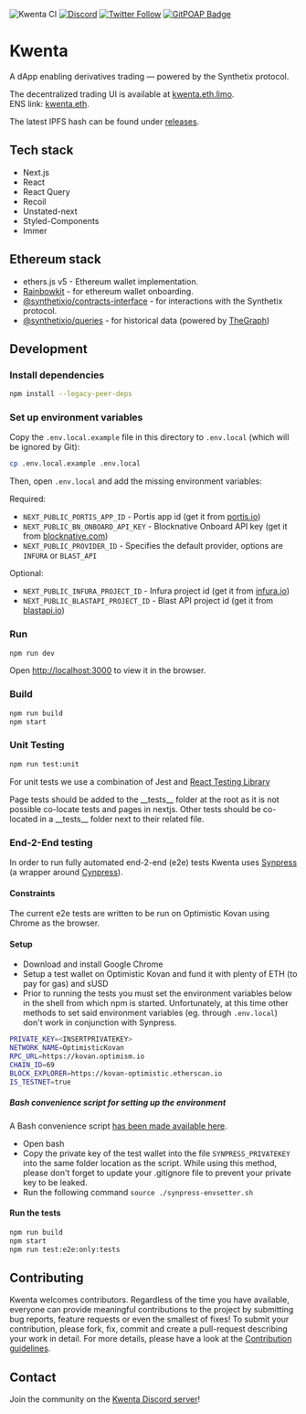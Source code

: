 ![Kwenta CI](https://github.com/kwenta/kwenta/workflows/Kwenta%20CI/badge.svg?branch=main) [![Discord](https://img.shields.io/discord/413890591840272394.svg?color=768AD4&label=discord&logo=https%3A%2F%2Fdiscordapp.com%2Fassets%2F8c9701b98ad4372b58f13fd9f65f966e.svg)](https://discordapp.com/channels/413890591840272394/)
[![Twitter Follow](https://img.shields.io/twitter/follow/kwenta_io.svg?label=kwenta_io&style=social)](https://twitter.com/kwenta_io)
[![GitPOAP Badge](https://public-api.gitpoap.io/v1/repo/Kwenta/kwenta/badge)](https://www.gitpoap.io/gh/Kwenta/kwenta)

# Kwenta

A dApp enabling derivatives trading — powered by the Synthetix protocol.

The decentralized trading UI is available at [kwenta.eth.limo](https://kwenta.eth.limo).<br />
ENS link: [kwenta.eth](https://app.ens.domains/name/kwenta.eth).

The latest IPFS hash can be found under [releases](https://github.com/Kwenta/kwenta/releases).

## Tech stack

- Next.js
- React
- React Query
- Recoil
- Unstated-next
- Styled-Components
- Immer

## Ethereum stack

- ethers.js v5 - Ethereum wallet implementation.
- [Rainbowkit](https://github.com/rainbow-me/rainbowkit) - for ethereum wallet onboarding.
- [@synthetixio/contracts-interface](https://github.com/Synthetixio/js-monorepo/tree/master/packages/contracts-interface) - for interactions with the Synthetix protocol.
- [@synthetixio/queries](https://github.com/Synthetixio/js-monorepo/tree/master/packages/queries) - for historical data (powered by [TheGraph](https://thegraph.com/))

## Development

### Install dependencies

```bash
npm install --legacy-peer-deps
```

### Set up environment variables

Copy the `.env.local.example` file in this directory to `.env.local` (which will be ignored by Git):

```bash
cp .env.local.example .env.local
```

Then, open `.env.local` and add the missing environment variables:

Required:

- `NEXT_PUBLIC_PORTIS_APP_ID` - Portis app id (get it from [portis.io](https://www.portis.io/))
- `NEXT_PUBLIC_BN_ONBOARD_API_KEY` - Blocknative Onboard API key (get it from [blocknative.com](https://blocknative.com/))
- `NEXT_PUBLIC_PROVIDER_ID` - Specifies the default provider, options are `INFURA` or `BLAST_API`

Optional:

- `NEXT_PUBLIC_INFURA_PROJECT_ID` - Infura project id (get it from [infura.io](https://infura.io/))
- `NEXT_PUBLIC_BLASTAPI_PROJECT_ID` - Blast API project id (get it from [blastapi.io](https://blastapi.io/))

### Run

```bash
npm run dev
```

Open [http://localhost:3000](http://localhost:3000) to view it in the browser.

### Build

```bash
npm run build
npm start
```

### Unit Testing

```bash
npm run test:unit
```

For unit tests we use a combination of Jest and [React Testing Library](https://testing-library.com/docs/react-testing-library/intro/)

Page tests should be added to the \_\_tests\_\_ folder at the root as it is not possible co-locate tests and pages in nextjs. Other tests should be co-located in a \_\_tests\_\_ folder next to their related file.

### End-2-End testing

In order to run fully automated end-2-end (e2e) tests Kwenta uses [Synpress](https://github.com/Synthetixio/synpress) (a wrapper around [Cynpress](https://www.cypress.io/)).

#### Constraints

The current e2e tests are written to be run on Optimistic Kovan using Chrome as the browser.

#### Setup

- Download and install Google Chrome
- Setup a test wallet on Optimistic Kovan and fund it with plenty of ETH (to pay for gas) and sUSD
- Prior to running the tests you must set the environment variables below in the shell from which npm is started. Unfortunately, at this time other methods to set said environment variables (eg. through `.env.local`) don't work in conjunction with Synpress.

```bash
PRIVATE_KEY=<INSERTPRIVATEKEY>
NETWORK_NAME=OptimisticKovan
RPC_URL=https://kovan.optimism.io
CHAIN_ID=69
BLOCK_EXPLORER=https://kovan-optimistic.etherscan.io
IS_TESTNET=true
```

##### Bash convenience script for setting up the environment

A Bash convenience script [has been made available here](https://gist.github.com/raffiegang/b24a6b97bcd054645abf59be852bc88d).

- Open bash
- Copy the private key of the test wallet into the file `SYNPRESS_PRIVATEKEY` into the same folder location as the script. While using this method, please don't forget to update your .gitignore file to prevent your private key to be leaked.
- Run the following command `source ./synpress-envsetter.sh`

#### Run the tests

```bash
npm run build
npm start
npm run test:e2e:only:tests
```

## Contributing

Kwenta welcomes contributors. Regardless of the time you have available, everyone can provide meaningful contributions to the project by submitting bug reports, feature requests or even the smallest of fixes! To submit your contribution, please fork, fix, commit and create a pull-request describing your work in detail. For more details, please have a look at the [Contribution guidelines](CONTRIBUTING.md).

## Contact

Join the community on the [Kwenta Discord server](https://discord.gg/HUPyQ63TFF)!
